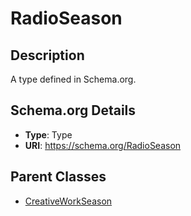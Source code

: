 # RadioSeason

## Description
A type defined in Schema.org.

## Schema.org Details
- **Type**: Type
- **URI**: https://schema.org/RadioSeason

## Parent Classes
- [CreativeWorkSeason](../CreativeWorkSeason.md)

